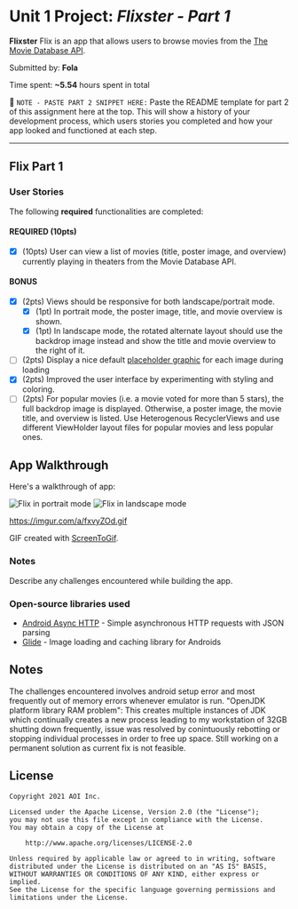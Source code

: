 # Unit 1 Project: *Flixster - Part 1* 

**Flixster** Flix is an app that allows users to browse movies from the [The Movie Database API](http://docs.themoviedb.apiary.io/#).

Submitted by: **Fola**

Time spent: **~5.54** hours spent in total

📝 `NOTE - PASTE PART 2 SNIPPET HERE:` Paste the README template for part 2 of this assignment here at the top. This will show a history of your development process, which users stories you completed and how your app looked and functioned at each step.

---

## Flix Part 1

### User Stories
The following **required** functionalities are completed:

#### REQUIRED (10pts)
- [X] (10pts) User can view a list of movies (title, poster image, and overview) currently playing in theaters from the Movie Database API.

#### BONUS
- [X] (2pts) Views should be responsive for both landscape/portrait mode.
   - [X] (1pt) In portrait mode, the poster image, title, and movie overview is shown.
   - [X] (1pt) In landscape mode, the rotated alternate layout should use the backdrop image instead and show the title and movie overview to the right of it.

- [ ] (2pts) Display a nice default [placeholder graphic](https://guides.codepath.org/android/Displaying-Images-with-the-Glide-Library#advanced-usage) for each image during loading
- [X] (2pts) Improved the user interface by experimenting with styling and coloring.
- [ ] (2pts) For popular movies (i.e. a movie voted for more than 5 stars), the full backdrop image is displayed. Otherwise, a poster image, the movie title, and overview is listed. Use Heterogenous RecyclerViews and use different ViewHolder layout files for popular movies and less popular ones.

## App Walkthrough

Here's a walkthrough of app:

<img src='FlixsterP.gif' title='Flixster Walkthrough' width='' alt='Flix in portrait mode' />

<img src='FlixsterL.gif' title='Flixster Walkthrough' width='' alt='Flix in landscape mode' />

https://imgur.com/a/fxvyZOd.gif

GIF created with [ScreenToGif](https://www.screentogif.com/).

### Notes
Describe any challenges encountered while building the app.

### Open-source libraries used

- [Android Async HTTP](https://github.com/codepath/CPAsyncHttpClient) - Simple asynchronous HTTP requests with JSON parsing
- [Glide](https://github.com/bumptech/glide) - Image loading and caching library for Androids

## Notes

The challenges encountered involves android setup error and most frequently out of memory errors whenever emulator is run. "OpenJDK platform library RAM problem": This creates multiple instances of JDK which continually creates a new process leading to my workstation of 32GB shutting down frequently, issue was resolved by conintuously rebotting or stopping individual processes in order to free up space. Still working on a permanent solution as current fix is not feasible.

## License

    Copyright 2021 AOI Inc.

    Licensed under the Apache License, Version 2.0 (the "License");
    you may not use this file except in compliance with the License.
    You may obtain a copy of the License at

        http://www.apache.org/licenses/LICENSE-2.0

    Unless required by applicable law or agreed to in writing, software
    distributed under the License is distributed on an "AS IS" BASIS,
    WITHOUT WARRANTIES OR CONDITIONS OF ANY KIND, either express or implied.
    See the License for the specific language governing permissions and
    limitations under the License.

